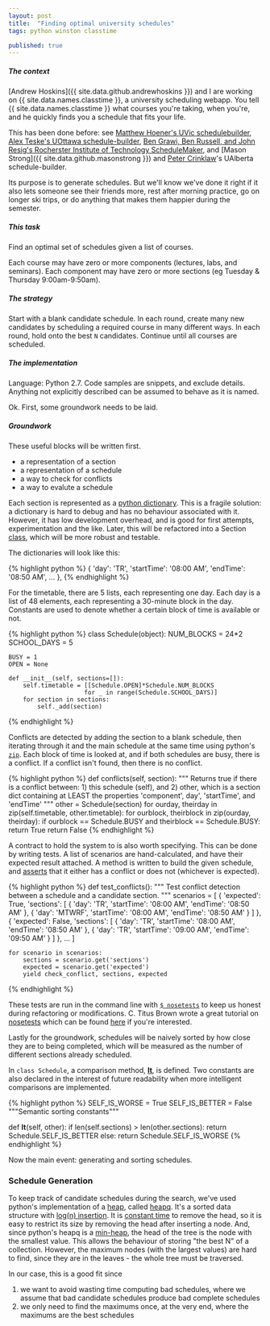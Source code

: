 ```yaml
---
layout: post
title:  "Finding optimal university schedules"
tags: python winston classtime

published: true
---
```


##### The context

[Andrew Hoskins]({{ site.data.github.andrewhoskins }}) and I are working on {{ site.data.names.classtime }}, a university scheduling webapp. You tell {{ site.data.names.classtime }} what courses you're taking, when you're, and he quickly finds you a schedule that fits your life. 

This has been done before: see [Matthew Hoener's UVic schedulebuilder](http://schedulecourses.com/), [Alex Teske's UOttawa schedule-builder](https://github.com/alex-teske/schedule-builder), [Ben Grawi, Ben Russell, and John Resig's Rocherster Institute of Technology ScheduleMaker](http://schedule.csh.rit.edu/), and [Mason Strong]({{ site.data.github.masonstrong }}) and [Peter Crinklaw](http://blackacrebrewing.com/hey.swf)'s UAlberta schedule-builder. 

Its purpose is to generate schedules. But we'll know we've done it right if it also lets someone see their friends more, rest after morning practice, go on longer ski trips, or do anything that makes them happier during the semester.

##### This task

Find an optimal set of schedules given a list of courses.

Each course may have zero or more components (lectures, labs, and seminars). Each component may have zero or more sections (eg Tuesday & Thursday 9:00am-9:50am).

##### The strategy

Start with a blank candidate schedule. In each round, create many new candidates by scheduling a required course in many different ways. In each round, hold onto the best `N` candidates. Continue until all courses are scheduled.
 
##### The implementation

Language: Python 2.7. Code samples are snippets, and exclude details. Anything not explicitly described can be assumed to behave as it is named.

Ok. First, some groundwork needs to be laid.

##### Groundwork

These useful blocks will be written first.

- a representation of a section
- a representation of a schedule
- a way to check for conflicts
- a way to evalute a schedule

Each section is represented as a [python dictionary](https://docs.python.org/2/library/stdtypes.html). This is a fragile solution: a dictionary is hard to debug and has no behaviour associated with it. However, it has low development overhead, and is good for first attempts, experimentation and the like. Later, this will be refactored into a Section [class](http://www.diveintopython.net/object_oriented_framework/defining_classes.html), which will be more robust and testable.

The dictionaries will look like this:

{% highlight python %}
{
    'day': 'TR',
    'startTime': '08:00 AM',
    'endTime': '08:50 AM',
    ...<more fields>
},
{% endhighlight %}

For the timetable, there are 5 lists, each representing one day. Each day is a list of 48 elements, each representing a 30-minute block in the day. Constants are used to denote whether a certain block of time is available or not.  

{% highlight python %}
class Schedule(object):
    NUM_BLOCKS = 24*2
    SCHOOL_DAYS = 5

    BUSY = 1
    OPEN = None

    def __init__(self, sections=[]):
        self.timetable = [[Schedule.OPEN]*Schedule.NUM_BLOCKS
                         for _ in range(Schedule.SCHOOL_DAYS)]
        for section in sections:
            self._add(section)
{% endhighlight %}

Conflicts are detected by adding the section to a blank schedule, then iterating through it and the main schedule at the same time using python's [`zip`](http://www.saltycrane.com/blog/2008/04/how-to-use-pythons-enumerate-and-zip-to/). Each block of time is looked at, and if both schedules are busy, there is a conflict. If a conflict isn't found, then there is no conflict. 

{% highlight python %}
def conflicts(self, section):
    """
    Returns true if there is a conflict between:
    1) this schedule (self), and
    2) other, which is a section dict containing at LEAST
    the properties 'component', day', 'startTime', and 'endTime'
    """
    other = Schedule(section)
    for ourday, theirday in zip(self.timetable, other.timetable):
        for ourblock, theirblock in zip(ourday, theirday):
            if ourblock == Schedule.BUSY and theirblock == Schedule.BUSY:
                return True
    return False
{% endhighlight %}

A contract to hold the system to is also worth specifying. This can be done by writing tests. A list of scenarios are hand-calculated, and have their expected result attached. A method is written to build the given schedule, and [asserts](https://docs.python.org/2/reference/simple_stmts.html#the-assert-statement) that it either has a conflict or does not (whichever is expected). 

{% highlight python %}
def test_conflicts():
    """
    Test conflict detection between a schedule and
    a candidate section.
    """
    scenarios = [
        {
            'expected': True,
            'sections':
            [
                {
                    'day': 'TR',
                    'startTime': '08:00 AM',
                    'endTime': '08:50 AM'
                },
                {
                    'day': 'MTWRF',
                    'startTime': '08:00 AM',
                    'endTime': '08:50 AM'
                }
            ]
        },
        {
            'expected': False,
            'sections':
            [
                {
                    'day': 'TR',
                    'startTime': '08:00 AM',
                    'endTime': '08:50 AM'
                },
                {
                    'day': 'TR',
                    'startTime': '09:00 AM',
                    'endTime': '09:50 AM'
                }
            ]
        },
        ...<more scenarios>
    ]
    
    for scenario in scenarios:
        sections = scenario.get('sections')
        expected = scenario.get('expected')
        yield check_conflict, sections, expected
{% endhighlight %}

These tests are run in the command line with [`$ nosetests`][nosetests-read-the-docs] to keep us honest during refactoring or modifications. C. Titus Brown wrote a great tutorial on [nosetests][nosetests-read-the-docs] which can be found [here][nosetests-tutorial] if you're interested.

[nosetests-read-the-docs]: https://nose.readthedocs.org/en/latest/
[nosetests-tutorial]: http://ivory.idyll.org/articles/nose-intro.html

Lastly for the groundwork, schedules will be naively sorted by how close they are to being completed, which will be measured as the number of different sections already scheduled.

In `class Schedule`, a comparison method, [__lt__](http://jcalderone.livejournal.com/32837.html), is defined. Two constants are also declared in the interest of future readability when more intelligent comparisons are implemented.

{% highlight python %}
SELF_IS_WORSE = True
SELF_IS_BETTER = False
"""Semantic sorting constants"""

def __lt__(self, other):
    if len(self.sections) > len(other.sections):
        return Schedule.SELF_IS_BETTER
    else:
        return Schedule.SELF_IS_WORSE
{% endhighlight %}

Now the main event: generating and sorting schedules. 

### Schedule Generation

To keep track of candidate schedules during the search, we've used python's implementation of a [heap][Wikipedia-heap], called [heapq][python-heapq]. It's a sorted data structure with [log(n) insertion][Wikipedia-big-oh-notation]. It is [constant time][Wikipedia-big-oh-notation] to remove the head, so it is easy to restrict its size by removing the head after inserting a node. And, since python's heapq is a [min-heap][Wikipedia-img-min-heap], the head of the tree is the node with the smallest value. This allows the behaviour of storing "the best N" of a collection. However, the maximum nodes (with the largest values) are hard to find, since they are in the leaves - the whole tree must be traversed. 

In our case, this is a good fit since 

1) we want to avoid wasting time computing bad schedules, where we assume that bad candidate schedules produce bad complete schedules
2) we only need to find the maximums once, at the very end, where the maximums are the best schedules

[Wikipedia-heap]: http://en.wikipedia.org/wiki/Heap_%28data_structure%29
[Wikipedia-img-min-heap]: upload.wikimedia.org/wikipedia/commons/6/69/Min-heap.png
[Wikipedia-big-oh-notation]: http://en.wikipedia.org/wiki/Time_complexity#Table_of_common_time_complexities
[python-heapq]: https://docs.python.org/2/library/heapq.html


